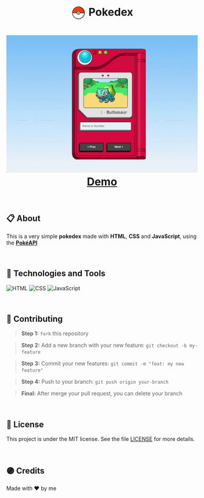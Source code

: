 <p align="center">
  
  <h1 align="center"><img align="center" width="40" src="./assets/img/pokebola.png" /> Pokedex</h1>
</p>

<h1 align="center">
  <img src="./assets/img/screenshots/pokedex.gif" />
  <a href="">Demo</a>
</h1>

<br>

## 📋 About

This is a very simple **pokedex** made with **HTML**, **CSS** and **JavaScript**, using the **[PokéAPI](https://pokeapi.co/)**

<br>

## 🚀 Technologies and Tools

<p align="left">
  <a>
    <img alt="HTML" src="https://img.shields.io/badge/html5-%23E34F26.svg?style=for-the-badge&logo=html5&logoColor=white"/>
  </a>

  <a>
    <img alt="CSS" src="https://img.shields.io/badge/css3-%231572B6.svg?style=for-the-badge&logo=css3&logoColor=white"/>
  </a>

  <a>
    <img alt="JavaScript" src="https://img.shields.io/badge/javascript-%23323330.svg?style=for-the-badge&logo=javascript&logoColor=%23F7DF1E"/>
  </a>
</p>

<br>

## 🌱 Contributing

> <strong>Step 1:</strong> `fork` this repository

> <strong>Step 2:</strong> Add a new branch with your new feature: `git checkout -b my-feature`

> <strong>Step 3:</strong> Commit your new features: `git commit -m "feat: my new feature"`

> <strong>Step 4:</strong> Push to your branch: `git push origin your-branch`

> <strong>Final:</strong> After merge your pull request, you can delete your branch

<br>

## 📑 License

This project is under the MIT license. See the file [LICENSE](https://github.com/cutekitten001/landing_page_balle_bot/blob/main/LICENSE) for more details.

<br>

## 🟣 Credits

Made with ❤ by me
